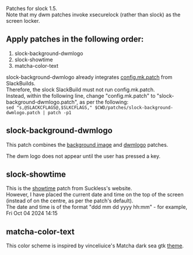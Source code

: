 Patches for slock 1.5.  
Note that my dwm patches invoke xsecurelock (rather than slock) as the screen locker.

## Apply patches in the following order:
1. slock-background-dwmlogo  
2. slock-showtime  
3. matcha-color-text

slock-background-dwmlogo already integrates [config.mk.patch](https://slackbuilds.org/slackbuilds/15.0/desktop/slock/patches/) from SlackBuilds.  
Therefore, the slock SlackBuild must not run config.mk.patch.  
Instead, within the following line, change "config.mk.patch" to "slock-background-dwmlogo.patch", as per the following:  
`sed "s,@SLACKCFLAGS@,$SLKCFLAGS," $CWD/patches/slock-background-dwmlogo.patch | patch -p1`

## slock-background-dwmlogo
This patch combines the [background image](https://tools.suckless.org/slock/patches/background-image/) and [dwmlogo](https://tools.suckless.org/slock/patches/dwmlogo/) patches.

The dwm logo does not appear until the user has pressed a key.

## slock-showtime
This is the [showtime](https://tools.suckless.org/slock/patches/showtime/) patch from Suckless's website.  
However, I have placed the current date and time on the top of the screen (instead of on the centre, as per the patch's default).  
The date and time is of the format "ddd mm dd yyyy hh:mm" - for example, Fri Oct 04 2024 14:15

## matcha-color-text
This color scheme is inspired by vinceliuice's Matcha dark sea gtk [theme](https://github.com/vinceliuice/Matcha-gtk-theme).
